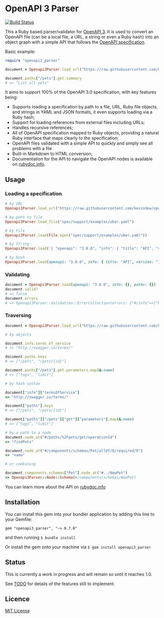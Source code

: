 # OpenAPI 3 Parser

[![Build Status](https://travis-ci.org/kevindew/openapi3_parser.svg?branch=master)](https://travis-ci.org/kevindew/openapi3_parser)

This a Ruby based parser/validator for [OpenAPI 3][openapi-3]. It is used to
convert an OpenAPI file (can be a local file, a URL, a string or even a Ruby
hash) into an object graph with a simple API that follows the [OpenAPI
specification][openapi-3-spec].

Basic example:

```ruby
require "openapi3_parser"

document = Openapi3Parser.load_url("https://raw.githubusercontent.com/OAI/OpenAPI-Specification/master/examples/v3.0/petstore.yaml")

document.paths["/pets"].get.summary
# => "List all pets"
```

It aims to support 100% of the OpenAPI 3.0 specification, with key features
being:

- Supports loading a specification by path to a file, URL, Ruby file objects,
  and strings in YAML and JSON formats, it even supports loading via a Ruby hash;
- Support for loading references from external files including URLs;
- Handles recursive references;
- All of OpenAPI specification mapped to Ruby objects, providing a natural
  Ruby interface that maps clearly to the specification;
- OpenAPI files validated with a simple API to quickly and simply see all
  problems with a file
- Built-in Markdown to HTML conversion;
- Documentation for the API to navigate the OpenAPI nodes is available on
  [rubydoc.info][docs].


[openapi-3]: https://github.com/OAI/OpenAPI-Specification
[openapi-3-spec]: https://github.com/OAI/OpenAPI-Specification/blob/master/versions/3.0.2.md#specification
[docs]: http://www.rubydoc.info/github/kevindew/openapi3_parser/Openapi3Parser/Node/Openapi

## Usage

### Loading a specification

```ruby
# by URL
Openapi3Parser.load_url("https://raw.githubusercontent.com/kevindew/openapi3_parser/master/spec/support/examples/petstore-expanded.yaml")

# by path to file
Openapi3Parser.load_file("spec/support/examples/uber.yaml")

# by File
Openapi3Parser.load(File.open("spec/support/examples/uber.yaml"))

# by String
Openapi3Parser.load('{ "openapi": "3.0.0", "info": { "title": "API", "version": "1.0.0" }, "paths": {}  }')

# by Hash
Openapi3Parser.load(openapi: "3.0.0", info: { title: "API", version: "1.0.0" }, paths: {})

```

### Validating

```ruby
document = Openapi3Parser.load(openapi: "3.0.0", info: {}, paths: {})
document.valid?
# => false
document.errors
# => Openapi3Parser::Validation::ErrorCollection(errors: {"#/info"=>["Missing required fields: title and version"]})
```

### Traversing

```ruby
document = Openapi3Parser.load_url("https://raw.githubusercontent.com/kevindew/openapi3_parser/master/spec/support/examples/petstore-expanded.yaml")

# by objects

document.info.terms_of_service
# => "http://swagger.io/terms/"

document.paths.keys
# => ["/pets", "/pets/{id}"]

document.paths["/pets"].get.parameters.map(&:name)
# => ["tags", "limit"]

# by hash syntax

document["info"]["termsOfService"]
=> "http://swagger.io/terms/"

document["paths"].keys
# => ["/pets", "/pets/{id}"]

document["paths"]["/pets"]["get"]["parameters"].map(&:name)
# => ["tags", "limit"]

# by a path to a node
document.node_at("#/paths/%2Fpets/get/operationId")
=> "findPets"

document.node_at("#/components/schemas/Pet/allOf/0/required/0")
=> "name"

# or combining

document.components.schemas["Pet"].node_at("#../NewPet")
=> Openapi3Parser::Node::Schema(#/components/schemas/NewPet)
```

You can learn more about the API on [rubydoc.info][docs]

## Installation

You can install this gem into your bundler application by adding this line to
your Gemfile:

```
gem "openapi3_parser", "~> 0.7.0"
```

and then running `$ bundle install`

Or install the gem onto your machine via `$ gem install openapi3_parser`

## Status

This is currently a work in progress and will remain so until it reaches 1.0.

See [TODO](TODO.md) for details of the features still to implement.

## Licence

[MIT License](LICENCE)
